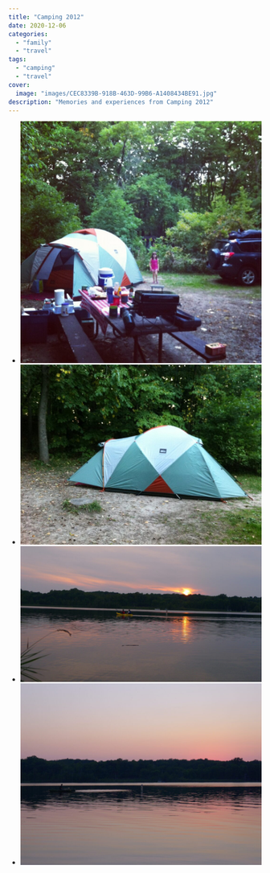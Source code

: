 ```yaml
---
title: "Camping 2012"
date: 2020-12-06
categories:
  - "family"
  - "travel"
tags:
  - "camping"
  - "travel"
cover:
  image: "images/CEC8339B-918B-463D-99B6-A1408434BE91.jpg"
description: "Memories and experiences from Camping 2012"
---
```


- ![](images/CEC8339B-918B-463D-99B6-A1408434BE91-1024x1024.jpg)
- ![](images/IMG_3107-1024x765.jpg)
- ![](images/P1020719-1024x576.jpg)
- ![](images/P1020684-1024x768.jpg)
